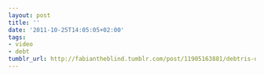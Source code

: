 ```yaml
---
layout: post
title: ''
date: '2011-10-25T14:05:05+02:00'
tags:
- video
- debt
tumblr_url: http://fabiantheblind.tumblr.com/post/11905163881/debtris-us-by-infobeautiful
---
```

